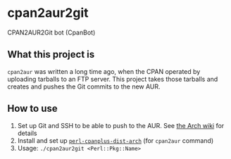 # cpan2aur2git
CPAN2AUR2Git bot (CpanBot)

## What this project is

`cpan2aur` was written a long time ago, when the CPAN operated by uploading tarballs to an FTP server. This project takes those tarballs and creates and pushes the Git commits to the new AUR.

## How to use

1. Set up Git and SSH to be able to push to the AUR. See [the Arch wiki](https://wiki.archlinux.org/title/AUR_submission_guidelines#Authentication) for details
2. Install and set up [`perl-cpanplus-dist-arch`](https://archlinux.org/packages/extra/any/perl-cpanplus-dist-arch/) (for `cpan2aur` command)
3. Usage: `./cpan2aur2git <Perl::Pkg::Name>`
